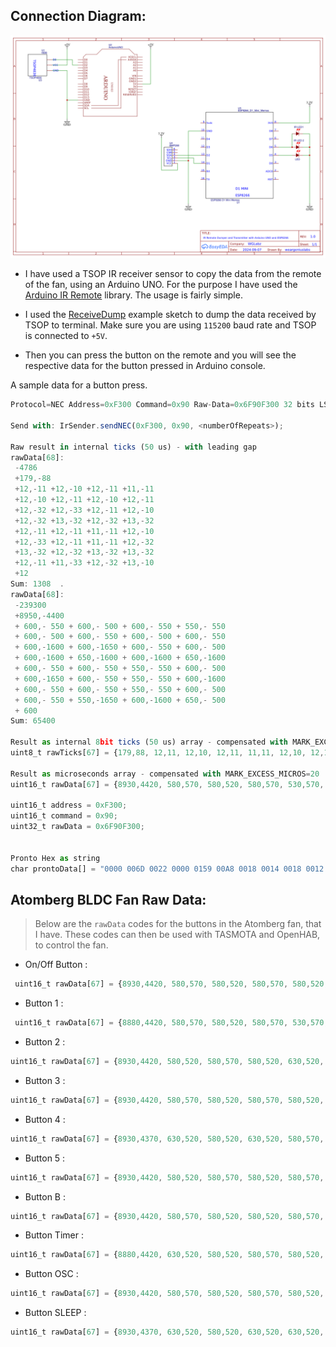 <div>

</div>

## Connection Diagram:

![PCB Schematic](.img/Circuit.png)

* I have used a TSOP IR receiver sensor to copy the data from the remote of the fan, using an Arduino UNO. For the purpose I have used the [Arduino IR Remote](https://github.com/Arduino-IRremote/Arduino-IRremote) library. The usage is fairly simple.

* I used the [ReceiveDump](https://github.com/Arduino-IRremote/Arduino-IRremote/blob/master/examples/ReceiveDump/ReceiveDump.ino) example sketch to dump the data received by TSOP to terminal. Make sure you are using `115200` baud rate and TSOP is connected to `+5V`. 

* Then you can press the button on the remote and you will see the respective data for the button pressed in Arduino console.

A sample data for a button press.

```js
Protocol=NEC Address=0xF300 Command=0x90 Raw-Data=0x6F90F300 32 bits LSB first

Send with: IrSender.sendNEC(0xF300, 0x90, <numberOfRepeats>);

Raw result in internal ticks (50 us) - with leading gap
rawData[68]: 
 -4786
 +179,-88
 +12,-11 +12,-10 +12,-11 +11,-11
 +12,-10 +12,-11 +12,-10 +12,-11
 +12,-32 +12,-33 +12,-11 +12,-10
 +12,-32 +13,-32 +12,-32 +13,-32
 +12,-11 +12,-11 +11,-11 +12,-10
 +12,-33 +12,-11 +11,-11 +12,-32
 +13,-32 +12,-32 +13,-32 +13,-32
 +12,-11 +11,-33 +12,-32 +13,-10
 +12
Sum: 1308  . 
rawData[68]: 
 -239300
 +8950,-4400
 + 600,- 550 + 600,- 500 + 600,- 550 + 550,- 550
 + 600,- 500 + 600,- 550 + 600,- 500 + 600,- 550
 + 600,-1600 + 600,-1650 + 600,- 550 + 600,- 500
 + 600,-1600 + 650,-1600 + 600,-1600 + 650,-1600
 + 600,- 550 + 600,- 550 + 550,- 550 + 600,- 500
 + 600,-1650 + 600,- 550 + 550,- 550 + 600,-1600
 + 600,- 550 + 600,- 550 + 550,- 550 + 600,- 500
 + 600,- 550 + 550,-1650 + 600,-1600 + 650,- 500
 + 600
Sum: 65400

Result as internal 8bit ticks (50 us) array - compensated with MARK_EXCESS_MICROS=20
uint8_t rawTicks[67] = {179,88, 12,11, 12,10, 12,11, 11,11, 12,10, 12,11, 12,10, 12,11, 12,32, 12,33, 12,11, 12,10, 12,32, 13,32, 12,32, 13,32, 12,11, 12,11, 11,11, 12,10, 12,33, 12,11, 11,11, 12,32, 13,32, 12,32, 13,32, 13,32, 12,11, 11,33, 12,32, 13,10, 12};  // Protocol=NEC Address=0xF300 Command=0x90 Raw-Data=0x6F90F300 32 bits LSB first

Result as microseconds array - compensated with MARK_EXCESS_MICROS=20
uint16_t rawData[67] = {8930,4420, 580,570, 580,520, 580,570, 530,570, 580,520, 580,570, 580,520, 580,570, 580,1620, 580,1670, 580,570, 580,520, 580,1620, 630,1620, 580,1620, 630,1620, 580,570, 580,570, 530,570, 580,520, 580,1670, 580,570, 530,570, 580,1620, 630,1620, 580,1620, 630,1620, 630,1620, 580,570, 530,1670, 580,1620, 630,520, 580};  // Protocol=NEC Address=0xF300 Command=0x90 Raw-Data=0x6F90F300 32 bits LSB first

uint16_t address = 0xF300;
uint16_t command = 0x90;
uint32_t rawData = 0x6F90F300;


Pronto Hex as string
char prontoData[] = "0000 006D 0022 0000 0159 00A8 0018 0014 0018 0012 0018 0014 0016 0014 0018 0012 0018 0014 0018 0012 0018 0014 0018 003D 0018 003F 0018 0014 0018 0012 0018 003D 001A 003D 0018 003D 001A 003D 0018 0014 0018 0014 0016 0014 0018 0012 0018 003F 0018 0014 0016 0014 0018 003D 001A 003D 0018 003D 001A 003D 001A 003D 0018 0014 0016 003F 0018 003D 001A 0012 0018 06C3 ";

```


## Atomberg BLDC Fan Raw Data:

> Below are the `rawData` codes for the buttons in the Atomberg fan, that I have. These codes can then be used with TASMOTA and OpenHAB, to control the fan.

* On/Off Button : 

```js
 uint16_t rawData[67] = {8930,4420, 580,570, 580,520, 580,570, 580,520, 580,570, 580,520, 580,570, 580,520, 580,1670, 580,1620, 580,570, 580,520, 580,1670, 580,1620, 580,1670, 580,1670, 580,1620, 580,570, 580,520, 580,570, 580,1620, 580,570, 580,520, 580,1670, 580,520, 580,1670, 580,1670, 580,1620, 580,570, 580,1620, 580,1670, 580,520, 580};  // Protocol=NEC Address=0xF300 Command=0x91 Raw-Data=0x6E91F300 32 bits LSB first
 ```   

* Button 1 :

```js
 uint16_t rawData[67] = {8880,4420, 580,570, 580,520, 580,570, 530,570, 580,570, 530,570, 580,520, 580,570, 580,1670, 530,1670, 580,570, 580,520, 580,1620, 630,1620, 580,1670, 580,1670, 530,1670, 580,1620, 630,520, 580,1620, 630,520, 580,570, 580,520, 580,1620, 630,520, 580,570, 580,1620, 580,570, 580,1620, 580,1670, 580,1620, 630,520, 580};  // Protocol=NEC Address=0xF300 Command=0x8B Raw-Data=0x748BF300 32 bits LSB first
```   

* Button 2 : 

```js
uint16_t rawData[67] = {8930,4420, 580,520, 580,570, 580,520, 630,520, 580,520, 580,520, 630,520, 580,570, 580,1620, 580,1670, 580,520, 580,570, 580,1620, 580,1670, 580,1670, 580,1620, 630,520, 580,520, 580,570, 580,520, 580,1670, 580,520, 630,520, 580,1620, 580,1670, 580,1670, 580,1620, 580,1670, 580,520, 580,1670, 580,1670, 580,520, 580};  // Protocol=NEC Address=0xF300 Command=0x90 Raw-Data=0x6F90F300 32 bits LSB first
```   

* Button 3 : 
```js 
uint16_t rawData[67] = {8930,4420, 580,570, 580,520, 580,570, 580,520, 580,570, 580,520, 630,520, 580,520, 580,1670, 580,1620, 630,520, 580,520, 580,1670, 580,1620, 580,1670, 580,1670, 580,520, 580,1670, 580,520, 580,1670, 580,520, 580,570, 580,520, 580,1670, 580,1670, 530,570, 580,1620, 630,520, 580,1670, 580,1620, 580,1670, 580,520, 580};  // Protocol=NEC Address=0xF300 Command=0x8A Raw-Data=0x758AF300 32 bits LSB first
```   

* Button 4 : 
```js 
uint16_t rawData[67] = {8930,4370, 630,520, 580,520, 630,520, 580,570, 580,520, 580,570, 580,520, 580,520, 630,1620, 580,1670, 580,520, 580,520, 630,1620, 630,1620, 580,1670, 580,1620, 580,1670, 580,1620, 630,520, 580,570, 580,1620, 580,570, 580,520, 580,1670, 580,520, 580,570, 580,1620, 580,1670, 580,520, 580,1670, 580,1620, 630,520, 580};  // Protocol=NEC Address=0xF300 Command=0x93 Raw-Data=0x6C93F300 32 bits LSB first
```   

* Button 5 : 
```js 
uint16_t rawData[67] = {8930,4420, 580,520, 580,570, 580,520, 580,570, 580,520, 580,570, 580,520, 580,520, 630,1620, 580,1670, 580,520, 630,470, 630,1620, 580,1670, 580,1670, 580,1620, 630,470, 630,520, 580,520, 630,1620, 580,520, 630,520, 580,520, 630,1620, 580,1670, 580,1670, 580,1620, 580,520, 630,1620, 580,1670, 580,1670, 580,520, 580};  // Protocol=NEC Address=0xF300 Command=0x88 Raw-Data=0x7788F300 32 bits LSB first
```   

* Button B : 
```js 
uint16_t rawData[67] = {8930,4420, 580,570, 580,520, 580,520, 580,570, 580,520, 580,570, 580,520, 580,570, 580,1620, 580,1670, 580,570, 580,520, 580,1670, 580,1620, 580,1670, 580,1620, 580,1670, 580,1670, 580,1620, 580,1670, 580,520, 580,570, 580,520, 580,1670, 580,520, 580,570, 580,520, 580,570, 580,1670, 580,1620, 580,1670, 580,520, 580};  // Protocol=NEC Address=0xF300 Command=0x8F Raw-Data=0x708FF300 32 bits LSB first
```   

* Button Timer : 
```js 
uint16_t rawData[67] = {8880,4420, 630,520, 580,520, 580,570, 580,520, 580,570, 580,520, 580,570, 580,520, 580,1670, 580,1670, 580,520, 580,520, 630,1620, 580,1670, 580,1620, 580,1670, 580,520, 580,1670, 580,1620, 630,520, 580,1670, 580,520, 580,520, 630,1620, 580,1670, 580,520, 580,520, 630,1620, 580,570, 580,1620, 630,1620, 580,520, 630};  // Protocol=NEC Address=0xF300 Command=0x96 Raw-Data=0x6996F300 32 bits LSB first
```   

* Button OSC : 
```js 
uint16_t rawData[67] = {8930,4420, 580,570, 580,520, 580,570, 580,520, 580,570, 580,520, 580,520, 630,520, 580,1670, 580,1670, 530,570, 580,520, 580,1670, 580,1670, 580,1620, 580,1670, 580,1670, 580,1620, 580,1670, 580,520, 580,1670, 580,520, 580,570, 580,1620, 580,570, 580,520, 580,570, 580,1620, 580,570, 580,1670, 530,1670, 580,570, 580};  // Protocol=NEC Address=0xF300 Command=0x97 Raw-Data=0x6897F300 32 bits LSB first
```   

* Button SLEEP : 
```js 
uint16_t rawData[67] = {8930,4370, 630,520, 580,520, 630,520, 630,520, 580,520, 580,570, 580,520, 580,520, 630,1620, 630,1620, 580,520, 630,470, 630,1620, 630,1620, 630,1620, 580,1620, 630,520, 580,1620, 580,1670, 580,1620, 630,520, 580,570, 580,520, 580,1670, 580,1620, 630,520, 580,520, 580,570, 580,1620, 630,1620, 580,1620, 630,520, 580};  // Protocol=NEC Address=0xF300 Command=0x8E Raw-Data=0x718EF300 32 bits LSB first
```   